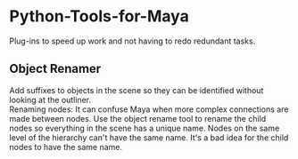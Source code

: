 # Python-Tools-for-Maya

Plug-ins to speed up work and not having to redo redundant tasks.

## Object Renamer
Add suffixes to objects in the scene so they can be identified without looking at the outliner.<br>
Renaming nodes: It can confuse Maya when more complex connections are made between nodes. Use the object rename tool to rename the child nodes so everything in the scene has a unique name. Nodes on the same level of the hierarchy can't have the same name. It's a bad idea for the child nodes to have the same name.
